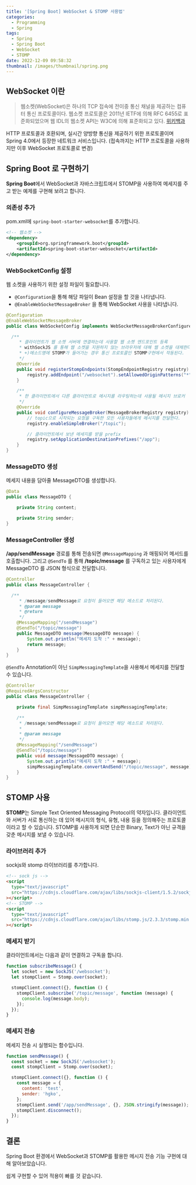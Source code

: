 ```yaml
---
title: '[Spring Boot] WebSocket & STOMP 사용법'
categories:
  - Programming
  - Spring
tags:
  - Spring
  - Spring Boot
  - WebSocket
  - STOMP
date: 2022-12-09 09:58:32
thumbnail: /images/thumbnail/spring.png
---
```


## WebSocket 이란

> 웹소켓(WebSocket)은 하나의 TCP 접속에 전이중 통신 채널을 제공하는 컴퓨터 통신 프로토콜이다. 웹소켓 프로토콜은 2011년 IETF에 의해 RFC 6455로 표준화되었으며 웹 IDL의 웹소켓 API는 W3C에 의해 표준화되고 있다.
> [위키백과](https://ko.wikipedia.org/wiki/%EC%9B%B9%EC%86%8C%EC%BC%93)

HTTP 프로토콜과 호환되며, 실시간 양방향 통신을 제공하기 위한 프로토콜이며 Spring 4.0에서 등장한 네트워크 서비스입니다. (접속까지는 HTTP 프로토콜을 사용하지만 이후 WebSocket 프로토콜로 변경)

## Spring Boot 로 구현하기

**Spring Boot**에서 WebSocket과 자바스크립트에서 STOMP을 사용하여 메세지를 주고 받는 예제를 구현해 보려고 합니다.

### 의존성 추가

pom.xml에 `spring-boot-starter-websocket`를 추가합니다.

```xml
<!-- 웹소켓 -->
<dependency>
	<groupId>org.springframework.boot</groupId>
	<artifactId>spring-boot-starter-websocket</artifactId>
</dependency>
```

### WebSocketConfig 설정

웹 소켓을 사용하기 위한 설정 파일이 필요합니다.

- `@Configuration`을 통해 해당 파일이 Bean 설정을 할 것을 나타냅니다.
- `@EnableWebSocketMessageBroker` 을 통해 WebSocket 사용을 나타냅니다.

```java
@Configuration
@EnableWebSocketMessageBroker
public class WebSocketConfig implements WebSocketMessageBrokerConfigurer {

  /**
	 * 클라이언트가 웹 소켓 서버에 연결하는데 사용할 웹 소켓 엔드포인트 등록
	 * withSockJS 를 통해 웹 소켓을 지원하지 않는 브라우저에 대해 웹 소켓을 대체한다.
	 * +)메소드명에 STOMP가 들어가는 경우 통신 프로토콜인 STOMP구현에서 작동된다.
	 */
	@Override
	public void registerStompEndpoints(StompEndpointRegistry registry) {
		registry.addEndpoint("/websocket").setAllowedOriginPatterns("*").withSockJS();
	}

	/**
	 * 한 클라이언트에서 다른 클라이언트로 메시지를 라우팅하는데 사용될 메시지 브로커
	 */
	@Override
	public void configureMessageBroker(MessageBrokerRegistry registry) {
		// topic으로 시작되는 요청을 구독한 모든 사용자들에게 메시지를 전달한다.
		registry.enableSimpleBroker("/topic");

		// 클라이언트에서 보낸 메세지를 받을 prefix
		registry.setApplicationDestinationPrefixes("/app");
	}
}
```

### MessageDTO 생성

메세지 내용을 담아줄 MessageDTO를 생성합니다.

```java
@Data
public class MessageDTO {

	private String content;

	private String sender;
}
```

### MessageController 생성

**/app/sendMessage** 경로를 통해 전송되면 `@MessageMapping` 과 매핑되어 메서드를 호출합니다. 그리고 `@SendTo` 를 통해 **/topic/message** 를 구독하고 있는 사용자에게 MessageDTO 를 JSON 형식으로 전달합니다.

```java
@Controller
public class MessageController {

  /**
	 * /message/sendMessage로 요청이 들어오면 해당 메소드로 처리된다.
	 * @param message
	 * @return
	 */
	@MessageMapping("/sendMessage")
	@SendTo("/topic/message")
	public MessageDTO message(MessageDTO message) {
		System.out.println("메세지 도착 :" + message);
		return message;
	}
}
```

`@SendTo` Annotation이 아닌 `SimpMessagingTemplate`을 사용해서 메세지를 전달할 수 있습니다.

```java
@Controller
@RequiredArgsConstructor
public class MessageController {

	private final SimpMessagingTemplate simpMessagingTemplate;

	/**
	 * /message/sendMessage로 요청이 들어오면 해당 메소드로 처리된다.
	 *
	 * @param message
	 */
	@MessageMapping("/sendMessage")
	@SendTo("/topic/message")
	public void message(MessageDTO message) {
		System.out.println("메세지 도착 :" + message);
		simpMessagingTemplate.convertAndSend("/topic/message", message);
	}
}
```

## STOMP 사용

**STOMP**는 Simple Text Oriented Messaging Protocol의 약자입니다. 클라이언트와 서버가 서로 통신하는 데 있어 메시지의 형식, 유형, 내용 등을 정의해주는 프로토콜이라고 할 수 있습니다. STOMP를 사용하게 되면 단순한 Binary, Text가 아닌 규격을 갖춘 메시지를 보낼 수 있습니다.

### 라이브러리 추가

sockjs와 stomp 라이브러리를 추가합니다.

```html
<!-- sock js -->
<script
  type="text/javascript"
  src="https://cdnjs.cloudflare.com/ajax/libs/sockjs-client/1.5.2/sockjs.min.js"
></script>
<!-- STOMP -->
<script
  type="text/javascript"
  src="https://cdnjs.cloudflare.com/ajax/libs/stomp.js/2.3.3/stomp.min.js"
></script>
```

### 메세지 받기

클라이언트에서는 다음과 같이 연결하고 구독을 합니다.

```js
function subscribeMessage() {
  let socket = new SockJS('/websocket');
  let stompClient = Stomp.over(socket);

  stompClient.connect({}, function () {
    stompClient.subscribe('/topic/message', function (message) {
      console.log(message.body);
    });
  });
}
```

### 메세지 전송

메세지 전송 시 실행되는 함수입니다.

```js
function sendMessage() {
  const socket = new SockJS('/websocket');
  const stompClient = Stomp.over(socket);

  stompClient.connect({}, function () {
    const message = {
      content: 'test',
      sender: 'hgko',
    };
    stompClient.send('/app/sendMessage', {}, JSON.stringify(message));
    stompClient.disconnect();
  });
}
```

## 결론

Spring Boot 환경에서 WebSocket과 STOMP를 활용한 메시지 전송 기능 구현에 대해 알아보았습니다.

쉽게 구현할 수 있어 적용이 빠를 것 같습니다.
